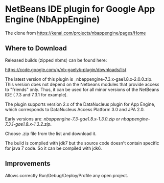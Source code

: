 NetBeans IDE plugin for Google App Engine (NbAppEngine)
=======================================================

The clone from https://kenai.com/projects/nbappengine/pages/Home

Where to Download
-----------------

Released builds (zipped nbms) can be found here:


https://code.google.com/p/nb-gaelyk-plugin/downloads/list

The latest version of this plugin is _nbappengine-7.3.x-gae1.8.x-2.0.0.zip. This version 
does not depend on the Netbeans modules that provide access to "friends" only. 
Thus, it can be used for all minor versions of the NetBeans IDE ( 7.3 and 7.3.1 for example).

The plugin supports version 2.x of the DataNucleus plugin for App Engine, which corresponds 
to DataNucleus Access Platform 3.0 and JPA 2.0.

Early versions are:   _nbappengine-7.3-gae1.8.x-1.3.0.zip or nbappengine-7.3.1-gae1.8.x-1.3.2.zip_.

Choose .zip file from the list and download it.

The build is compiled with jdk7 but the source code doesn't contain specific for java 7 code. So it can be 
compiled with jdk6.

Improvements
------------

Allows correctly Run/Debug/Deploy/Profile any open project.



